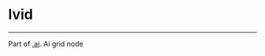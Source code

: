 # lvid

___

Part of [.ai](../../reference/main-folders-and-files/file-formats/game-levels/ai.md). Ai grid node
